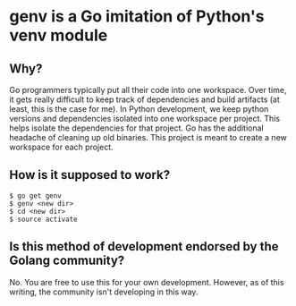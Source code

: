 # genv is a Go imitation of Python's venv module

## Why?
Go programmers typically put all their code into one workspace. Over time, it gets really difficult to keep track of dependencies and build artifacts (at least, this is the case for me). In Python development, we keep python versions and dependencies isolated into one workspace per project. This helps isolate the dependencies for that project. Go has the additional headache of cleaning up old binaries. This project is meant to create a new workspace for each project.

## How is it supposed to work?
```
$ go get genv
$ genv <new dir>
$ cd <new dir>
$ source activate
```

## Is this method of development endorsed by the Golang community?
No. You are free to use this for your own development. However, as of this writing, the community isn't developing in this way. 
